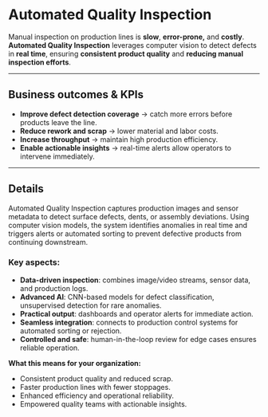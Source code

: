 # Automated Quality Inspection

Manual inspection on production lines is **slow**, **error-prone,** and **costly**. **Automated Quality Inspection** leverages computer vision to detect defects in **real time**, ensuring **consistent product quality** and **reducing manual inspection efforts**.  

---

## Business outcomes & KPIs 
- **Improve defect detection coverage** → catch more errors before products leave the line.  
- **Reduce rework and scrap** → lower material and labor costs.  
- **Increase throughput** → maintain high production efficiency.  
- **Enable actionable insights** → real-time alerts allow operators to intervene immediately.  

---

## Details

Automated Quality Inspection captures production images and sensor metadata to detect surface defects, dents, or assembly deviations. Using computer vision models, the system identifies anomalies in real time and triggers alerts or automated sorting to prevent defective products from continuing downstream.  

### Key aspects: 
- **Data-driven inspection**: combines image/video streams, sensor data, and production logs.  
- **Advanced AI**: CNN-based models for defect classification, unsupervised detection for rare anomalies.  
- **Practical output**: dashboards and operator alerts for immediate action.  
- **Seamless integration**: connects to production control systems for automated sorting or rejection.  
- **Controlled and safe**: human-in-the-loop review for edge cases ensures reliable operation.  

**What this means for your organization:**  
- Consistent product quality and reduced scrap.  
- Faster production lines with fewer stoppages.  
- Enhanced efficiency and operational reliability.  
- Empowered quality teams with actionable insights.  


